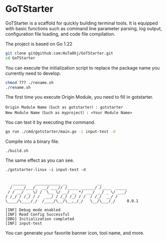 # GoTStarter
GoTStarter is a scaffold for quickly building terminal tools. It is equipped with basic functions such as command line parameter parsing, log output, configuration file loading, and code file compilation.

The project is based on Go 1.22

```bash
git clone git@github.com:HuTa0kj/GoTStarter.git
cd GoTStarter
```

You can execute the initialization script to replace the package name you currently need to develop.

```bash
chmod 777 ./rename.sh
./rename.sh
```

The first time you execute Origin Module, you need to fill in gotstarter.

```
Origin Module Name（Such as gotstarter）: gotstarter
New Module Name（Such as myproject）: <Your Module Name>
```

You can test it by executing the command.

```bash
go run ./cmd/gotstarter/main.go -i input-test -d
```

Compile into a binary file.

```
./build.sh
```

The same effect as you can see.

```
./gotstarter-linux -i input-test -d
```

```

   ______    ___________ __             __           
  / ____/___/_  __/ ___// /_____ ______/ /____  _____
 / / __/ __ \/ /  \__ \/ __/ __ */ ___/ __/ _ \/ ___/
/ /_/ / /_/ / /  ___/ / /_/ /_/ / /  / /_/  __/ /
\____/\____/_/  /____/\__/\__,_/_/   \__/\___/_/     0.0.1

[INF] Debug mode enabled
[INF] Read Config Successful
[DBG] Initialization completed
[INF] input-test
```

You can generate your favorite banner icon, tool name, and more.
